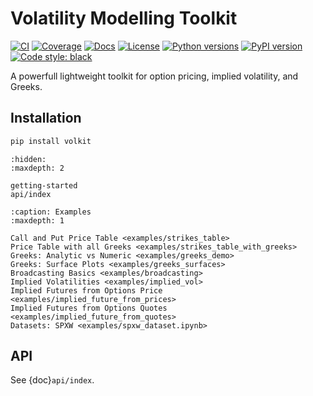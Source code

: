 # Volatility Modelling Toolkit

[![CI](https://github.com/sitmo/volkit/actions/workflows/tests.yml/badge.svg)](https://github.com/sitmo/volkit/actions/workflows/tests.yml)
[![Coverage](https://codecov.io/gh/sitmo/volkit/branch/main/graph/badge.svg)](https://codecov.io/gh/sitmo/volkit)
[![Docs](https://readthedocs.org/projects/volkit/badge/?version=latest)](https://volkit.readthedocs.io/en/latest/)
[![License](https://img.shields.io/pypi/l/volkit.svg)](https://github.com/sitmo/volkit/blob/main/LICENSE)
[![Python versions](https://img.shields.io/pypi/pyversions/volkit.svg)](https://pypi.org/project/volkit/)
[![PyPI version](https://img.shields.io/pypi/v/volkit.svg)](https://pypi.org/project/volkit/)
[![Code style: black](https://img.shields.io/badge/code%20style-black-000000.svg)](https://github.com/psf/black)


A powerfull lightweight toolkit for option pricing, implied volatility, and Greeks.


## Installation

```bash
pip install volkit
```

```{toctree}
:hidden:
:maxdepth: 2

getting-started
api/index
```


```{toctree}
:caption: Examples
:maxdepth: 1

Call and Put Price Table <examples/strikes_table>
Price Table with all Greeks <examples/strikes_table_with_greeks>
Greeks: Analytic vs Numeric <examples/greeks_demo>
Greeks: Surface Plots <examples/greeks_surfaces>
Broadcasting Basics <examples/broadcasting>
Implied Volatilities <examples/implied_vol>
Implied Futures from Options Price <examples/implied_future_from_prices>
Implied Futures from Options Quotes <examples/implied_future_from_quotes>
Datasets: SPXW <examples/spxw_dataset.ipynb>

```


## API
See {doc}`api/index`.
